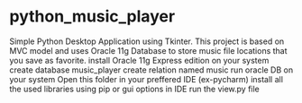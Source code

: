 # python_music_player
Simple Python Desktop Application using Tkinter. This project is based on MVC model and uses Oracle 11g Database to store music file locations that you save as favorite.
	install Oracle 11g Express edition on your system
	create database music_player
	create relation named music run oracle DB on your system
	Open this folder in your preffered IDE (ex-pycharm)
	install all the used libraries using pip or gui options in IDE
	run the view.py file
